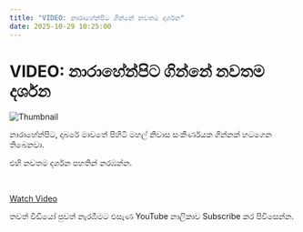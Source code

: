 ```yaml
---
title: "VIDEO: නාරාහේන්පිට ගින්නේ නවතම දර්ශන"
date: 2025-10-29 10:25:00
---
```


# VIDEO: නාරාහේන්පිට ගින්නේ නවතම දර්ශන

![Thumbnail](https://helakuru.sgp1.cdn.digitaloceanspaces.com/esana/images/lib/nara-fire.jpg)

නාරාහේන්පිට, දාබරේ මාවතේ පිහිටි මහල් නිවාස සංකීර්ණයක ගින්නක් හටගෙන තිබෙනවා.

එහි නවතම දර්ශන පහතින් නරඹන්න.

 

[Watch Video](https://youtube.com/embed/Xz7M1HRQjik)

තවත් වීඩියෝ පුවත් නැරඹීමට එසැණ YouTube නාලිකාව Subscribe කර පිවිසෙන්න.

